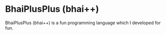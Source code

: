 # BhaiPlusPlus (bhai++)
BhaiPlusPlus (bhai++) is a fun programming language which I developed for fun.